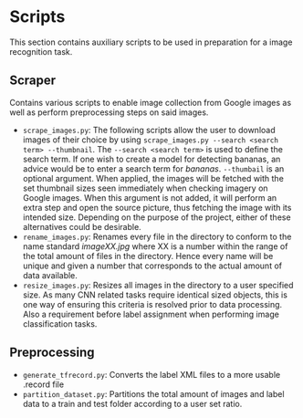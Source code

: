 # Scripts
This section contains auxiliary scripts to be used in preparation for a image recognition task.
## Scraper
Contains various scripts to enable image collection from Google images as well as perform preprocessing steps on said images.
* `scrape_images.py`: The following scripts allow the user to download images of their choice by using `scrape_images.py --search <search term> --thumbnail`. The `--search <search term>` is used to define the search term. If one wish to create a model for detecting bananas, an advice would be to enter a search term for _bananas_. `--thumbail` is an optional argument. When applied, the images will be fetched with the set thumbnail sizes seen immediately when checking imagery on Google images. When this argument is not added, it will perform an extra step and open the source picture, thus fetching the image with its intended size. Depending on the purpose of the project, either of these alternatives could be desirable.
* `rename_images.py`: Renames every file in the directory to conform to the name standard _imageXX.jpg_ where XX is a number within the range of the total amount of files in the directory. Hence every name will be unique and given a number that corresponds to the actual amount of data available.
* `resize_images.py`: Resizes all images in the directory to a user specified size. As many CNN related tasks require identical sized objects, this is one way of ensuring this criteria is resolved prior to data processing. Also a requirement before label assignment when performing image classification tasks.

## Preprocessing
* `generate_tfrecord.py`: Converts the label XML files to a more usable .record file
* `partition_dataset.py`: Partitions the total amount of images and label data to a train and test folder according to a user set ratio.